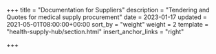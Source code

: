 +++
title = "Documentation for Suppliers"
description = "Tendering and Quotes for medical supply procurement"
date = 2023-01-17
updated = 2021-05-01T08:00:00+00:00
sort_by = "weight"
weight = 2
template = "health-supply-hub/section.html"
insert_anchor_links = "right"

+++
